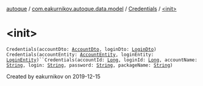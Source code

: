 [autoque](../../index.md) / [com.eakurnikov.autoque.data.model](../index.md) / [Credentials](index.md) / [&lt;init&gt;](./-init-.md)

# &lt;init&gt;

`Credentials(accountDto: `[`AccountDto`](../../com.eakurnikov.autoque.data.network.dto/-account-dto/index.md)`, loginDto: `[`LoginDto`](../../com.eakurnikov.autoque.data.network.dto/-login-dto/index.md)`)`
`Credentials(accountEntity: `[`AccountEntity`](../../com.eakurnikov.autoque.data.db.entity/-account-entity/index.md)`, loginEntity: `[`LoginEntity`](../../com.eakurnikov.autoque.data.db.entity/-login-entity/index.md)`)``Credentials(accountId: `[`Long`](https://kotlinlang.org/api/latest/jvm/stdlib/kotlin/-long/index.html)`, loginId: `[`Long`](https://kotlinlang.org/api/latest/jvm/stdlib/kotlin/-long/index.html)`, accountName: `[`String`](https://kotlinlang.org/api/latest/jvm/stdlib/kotlin/-string/index.html)`, login: `[`String`](https://kotlinlang.org/api/latest/jvm/stdlib/kotlin/-string/index.html)`, password: `[`String`](https://kotlinlang.org/api/latest/jvm/stdlib/kotlin/-string/index.html)`, packageName: `[`String`](https://kotlinlang.org/api/latest/jvm/stdlib/kotlin/-string/index.html)`)`

Created by eakurnikov on 2019-12-15

